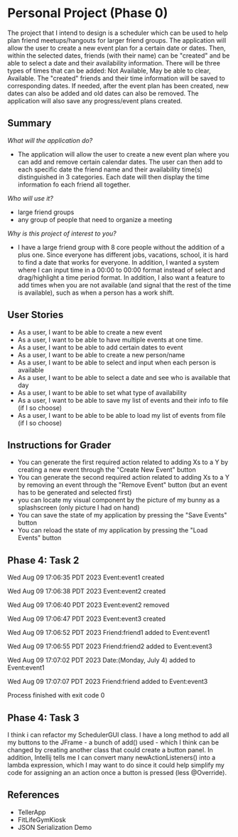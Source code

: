 #  Personal Project (Phase 0)

The project that I intend to design is a scheduler which can be used to help
plan friend meetups/hangouts for larger friend groups. The application will allow 
the user to create a new event plan for a certain date or dates. Then, within the
selected dates, friends (with their name) can be "created" and be able to select a date and 
their availability information. There will be three types of times that can be added:
Not Available, May be able to clear, Available. The "created" friends and their time information
will be saved to corresponding dates. If needed, after the event plan has been created,
new dates can also be added and old dates can also be removed. The application will also 
save any progress/event plans created. 


## Summary 

*What will the application do?*

- The application will allow the user to create a new event plan where you can add and remove
certain calendar dates. The user can then add to each specific date the friend name and their 
availability time(s) distinguished in 3 categories. Each date will then display the time information
fo each friend all together. 

*Who will use it?*

- large friend groups 
- any group of people that need to organize a meeting

*Why is this project of interest to you?*

- I have a large friend group with 8 core people without the addition of a plus one. Since everyone has
different jobs, vacations, school, it is hard to find a date that works for everyone. In addition,
I wanted a system where I can input time in a 00:00 to 00:00 format instead of select and 
drag/highlight a time period format. In addition, I also want a feature to add times when you are not 
available (and signal that the rest of the time is available), such as when a person has a work shift.


## User Stories 

- As a user, I want to be able to create a new event 
- As a user, I want to be able to have multiple events at one time.
- As a user, I want to be able to add certain dates to event
- As a user, I want to be able to create a new person/name
- As a user, I want to be able to select and input when each person is available
- As a user, I want to be able to select a date and see who is available that day
- As a user, I want to be able to set what type of availability
- As a user, I want to be able to save my list of events and their info to file (if I so choose)
- As a user, I want to be able to be able to load my list of events from file (if I so choose)

## Instructions for Grader 

- You can generate the first required action related to adding Xs to a Y by creating a new event through 
the "Create New Event" button
- You can generate the second required action related to adding Xs to a Y by removing an event through the 
"Remove Event" button (but an event has to be generated and selected first)
- you can locate my visual component by the picture of my bunny as a splashscreen (only picture I had on hand)
- You can save the state of my application by pressing the "Save Events" button
- You can reload the state of my application by pressing the "Load Events" button

## Phase 4: Task 2

Wed Aug 09 17:06:35 PDT 2023
Event:event1 created

Wed Aug 09 17:06:38 PDT 2023
Event:event2 created

Wed Aug 09 17:06:40 PDT 2023
Event:event2 removed

Wed Aug 09 17:06:47 PDT 2023
Event:event3 created

Wed Aug 09 17:06:52 PDT 2023
Friend:friend1 added to Event:event1

Wed Aug 09 17:06:55 PDT 2023
Friend:friend2 added to Event:event3

Wed Aug 09 17:07:02 PDT 2023
Date:(Monday, July 4) added to Event:event1

Wed Aug 09 17:07:07 PDT 2023
Friend:friend added to Event:event3


Process finished with exit code 0


## Phase 4: Task 3 
I think i can refactor my SchedulerGUI class. I have a long method to add all my buttons to the JFrame - a 
bunch of add() used - 
which I think can be changed by creating another class that could create a button panel. In addition, 
Intellij tells me I can convert many newActionListeners() into a lambda expression, which I may want to do since
it could help simplify my code for assigning an an action once a button is pressed (less @Override). 

## References
- TellerApp
- FitLifeGymKiosk
- JSON Serialization Demo 
